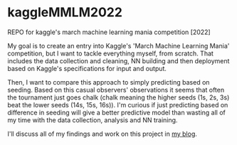 # kaggleMMLM2022
REPO for kaggle's march machine learning mania competition [2022]

My goal is to create an entry into Kaggle's 'March Machine Learning Mania' competition, but I want to tackle everything myself, from scratch. That includes the data collection and cleaning, NN building and then deployment based on Kaggle's specifications for input and output.

Then, I want to compare this approach to simply predicting based on seeding. Based on this casual observers' observations it seems that often the tournament just goes chalk (chalk meaning the higher seeds (1s, 2s, 3s) beat the lower seeds (14s, 15s, 16s)). I'm curious if just predicting based on difference in seeding will give a better predictive model than wasting all of my time with the data collection, analysis and NN training.

I'll discuss all of my findings and work on this project in [my blog](https://ericlumsden.github.io/blog/blog.html).